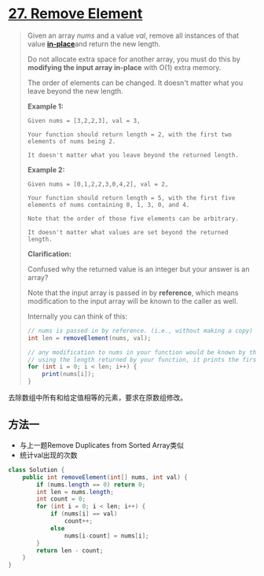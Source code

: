 # [27. Remove Element](1)

> Given an array *nums* and a value *val*, remove all instances of that value [**in-place**](https://en.wikipedia.org/wiki/In-place_algorithm)and return the new length.
>
> Do not allocate extra space for another array, you must do this by **modifying the input array in-place** with O(1) extra memory.
>
> The order of elements can be changed. It doesn't matter what you leave beyond the new length.
>
> **Example 1:**
>
> ```
> Given nums = [3,2,2,3], val = 3,
> 
> Your function should return length = 2, with the first two elements of nums being 2.
> 
> It doesn't matter what you leave beyond the returned length.
> ```
>
> **Example 2:**
>
> ```
> Given nums = [0,1,2,2,3,0,4,2], val = 2,
> 
> Your function should return length = 5, with the first five elements of nums containing 0, 1, 3, 0, and 4.
> 
> Note that the order of those five elements can be arbitrary.
> 
> It doesn't matter what values are set beyond the returned length.
> ```
>
> **Clarification:**
>
> Confused why the returned value is an integer but your answer is an array?
>
> Note that the input array is passed in by **reference**, which means modification to the input array will be known to the caller as well.
>
> Internally you can think of this:
>
> ```java
> // nums is passed in by reference. (i.e., without making a copy)
> int len = removeElement(nums, val);
> 
> // any modification to nums in your function would be known by the caller.
> // using the length returned by your function, it prints the first len elements.
> for (int i = 0; i < len; i++) {
>     print(nums[i]);
> }
> ```



去除数组中所有和给定值相等的元素，要求在原数组修改。



## 方法一

* 与上一题Remove Duplicates from Sorted Array类似
* 统计val出现的次数

```java
class Solution {
    public int removeElement(int[] nums, int val) {
        if (nums.length == 0) return 0;
        int len = nums.length;
        int count = 0;
        for (int i = 0; i < len; i++) {
            if (nums[i] == val)
                count++;
            else
                nums[i-count] = nums[i];
        }
        return len - count;
    }
}
```







[1]: https://leetcode.com/problems/remove-element/